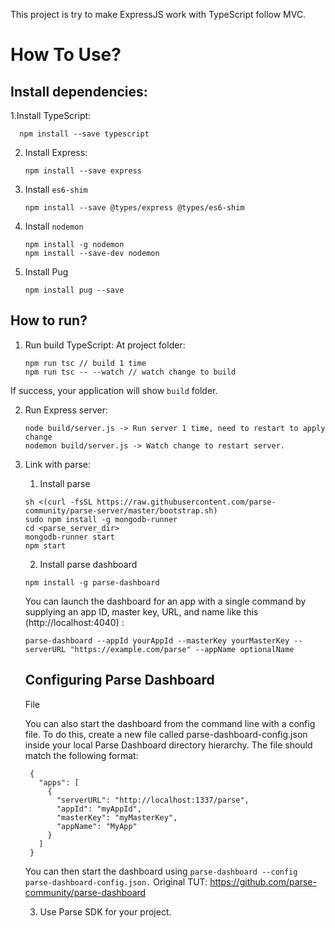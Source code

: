 This project is try to make ExpressJS work with TypeScript follow MVC.

# How To Use? 

## Install dependencies:

1.Install TypeScript:
    
    
      npm install --save typescript
    
2. Install Express:
    
    ```
    npm install --save express
    ```
    
3. Install `es6-shim`
    
    ```
    npm install --save @types/express @types/es6-shim
    ```
    
4. Install `nodemon` 
    
    ```
    npm install -g nodemon
    npm install --save-dev nodemon
    ```
    
5. Install Pug 
    
    ```
    npm install pug --save
    ```
    
## How to run?

1. Run build TypeScript:
    At project folder:
    
    ```
    npm run tsc // build 1 time
    npm run tsc -- --watch // watch change to build 
    ```
    
  If success, your application will show `build` folder.
  
2. Run Express server:
  
    ```
    node build/server.js -> Run server 1 time, need to restart to apply change 
    nodemon build/server.js -> Watch change to restart server.
    ```
    
3. Link with parse:
    
    1. Install parse 

    ```
    sh <(curl -fsSL https://raw.githubusercontent.com/parse-community/parse-server/master/bootstrap.sh)
    sudo npm install -g mongodb-runner
    cd <parse_server_dir>
    mongodb-runner start
    npm start
    ```
    
    2. Install parse dashboard 
    
    ```
    npm install -g parse-dashboard
    ```
    You can launch the dashboard for an app with a single command by supplying an app ID, master key, URL, and name like this (http://localhost:4040) :
    
    ```
    parse-dashboard --appId yourAppId --masterKey yourMasterKey --serverURL "https://example.com/parse" --appName optionalName
    ```
    ## Configuring Parse Dashboard
    File
        
    You can also start the dashboard from the command line with a config file. To do this, create a new file called parse-dashboard-config.json inside your local Parse Dashboard directory hierarchy. The file should match the following format:

        {
          "apps": [
            {
              "serverURL": "http://localhost:1337/parse",
              "appId": "myAppId",
              "masterKey": "myMasterKey",
              "appName": "MyApp"
            }
          ]
        }
    You can then start the dashboard using `parse-dashboard --config parse-dashboard-config.json.`
    Original TUT: https://github.com/parse-community/parse-dashboard
    
    3. Use Parse SDK for your project. 
